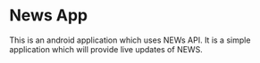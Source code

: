 # News App
This is an android application which uses NEWs API. It is a simple application which will provide live updates of NEWS.
